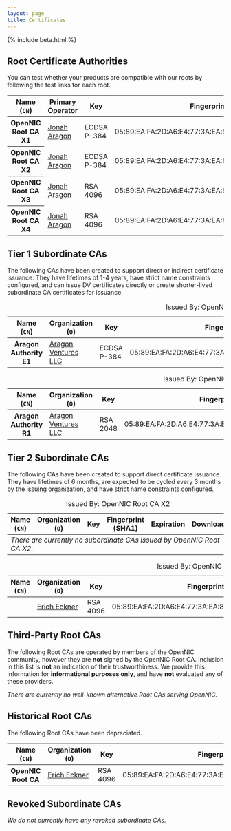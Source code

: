 ```yaml
---
layout: page
title: Certificates
---
```


{% include beta.html %}

## Root Certificate Authorities

You can test whether your products are compatible with our roots by following the test links for each root.

<table class="table table-bordered">
  <thead>
    <tr>
      <th scope="col">Name (<code>CN</code>)</th>
      <th scope="col">Primary Operator</th>
      <th scope="col">Key</th>
      <th scope="col">Fingerprint (SHA1)</th>
      <th scope="col">Expiration</th>
      <th scope="col">Download</th>
      <th scope="col">Test</th>
    </tr>
  </thead>
  <tbody>
    <tr>
      <th scope="row">OpenNIC Root CA X1</th>
      <td><a href="mailto:jonah@opennic.org">Jonah Aragon</a></td>
      <td>ECDSA P-384</td>
      <td>05:89:EA:FA:2D:A6:E4:77:3A:EA:83:B3:6F:FC:A4:AF:C0:C0:E4:69</td>
      <td>2026-08-23</td>
      <td>crt pem txt</td>
      <td>Valid Expired Revoked</td>
    </tr>
    <tr>
      <th scope="row">OpenNIC Root CA X2</th>
      <td><a href="mailto:jonah@opennic.org">Jonah Aragon</a></td>
      <td>ECDSA P-384</td>
      <td>05:89:EA:FA:2D:A6:E4:77:3A:EA:83:B3:6F:FC:A4:AF:C0:C0:E4:69</td>
      <td>2026-08-23</td>
      <td>crt pem txt</td>
      <td>Valid Expired Revoked</td>
    </tr>
    <tr>
      <th scope="row">OpenNIC Root CA X3</th>
      <td><a href="mailto:jonah@opennic.org">Jonah Aragon</a></td>
      <td>RSA 4096</td>
      <td>05:89:EA:FA:2D:A6:E4:77:3A:EA:83:B3:6F:FC:A4:AF:C0:C0:E4:69</td>
      <td>2026-08-23</td>
      <td>crt pem txt</td>
      <td>Valid Expired Revoked</td>
    </tr>
    <tr>
      <th scope="row">OpenNIC Root CA X4</th>
      <td><a href="mailto:jonah@opennic.org">Jonah Aragon</a></td>
      <td>RSA 4096</td>
      <td>05:89:EA:FA:2D:A6:E4:77:3A:EA:83:B3:6F:FC:A4:AF:C0:C0:E4:69</td>
      <td>2026-08-23</td>
      <td>crt pem txt</td>
      <td>Valid Expired Revoked</td>
    </tr>
  </tbody>
</table>

## Tier 1 Subordinate CAs

The following CAs have been created to support direct or indirect certificate issuance. They have lifetimes of 1-4 years, have strict name constraints configured, and can issue DV certificates directly or create shorter-lived subordinate CA certificates for issuance.

<table class="table table-bordered caption-top">
  <caption>Issued By: OpenNIC Root CA X1</caption>
  <thead>
    <tr>
      <th scope="col">Name (<code>CN</code>)</th>
      <th scope="col">Organization (<code>O</code>)</th>
      <th scope="col">Key</th>
      <th scope="col">Fingerprint (SHA1)</th>
      <th scope="col">Expiration</th>
      <th scope="col">Download</th>
    </tr>
  </thead>
  <tbody>
    <tr>
      <th scope="row">Aragon Authority E1</th>
      <td><a href="mailto:jonah@triplebit.net">Aragon Ventures LLC</a></td>
      <td>ECDSA P-384</td>
      <td>05:89:EA:FA:2D:A6:E4:77:3A:EA:83:B3:6F:FC:A4:AF:C0:C0:E4:69</td>
      <td>2024-08-23</td>
      <td>crt pem txt</td>
    </tr>
  </tbody>
</table>

<table class="table table-bordered caption-top">
  <caption>Issued By: OpenNIC Root CA X3</caption>
  <thead>
    <tr>
      <th scope="col">Name (<code>CN</code>)</th>
      <th scope="col">Organization (<code>O</code>)</th>
      <th scope="col">Key</th>
      <th scope="col">Fingerprint (SHA1)</th>
      <th scope="col">Expiration</th>
      <th scope="col">Download</th>
    </tr>
  </thead>
  <tbody>
    <tr>
      <th scope="row">Aragon Authority R1</th>
      <td><a href="mailto:jonah@triplebit.net">Aragon Ventures LLC</a></td>
      <td>RSA 2048</td>
      <td>05:89:EA:FA:2D:A6:E4:77:3A:EA:83:B3:6F:FC:A4:AF:C0:C0:E4:69</td>
      <td>2024-08-23</td>
      <td>crt pem txt</td>
    </tr>
  </tbody>
</table>

## Tier 2 Subordinate CAs

The following CAs have been created to support direct certificate issuance. They have lifetimes of 6 months, are expected to be cycled every 3 months by the issuing organization, and have strict name constraints configured.

<table class="table table-bordered caption-top">
  <caption>Issued By: OpenNIC Root CA X2</caption>
  <thead>
    <tr>
      <th scope="col">Name (<code>CN</code>)</th>
      <th scope="col">Organization (<code>O</code>)</th>
      <th scope="col">Key</th>
      <th scope="col">Fingerprint (SHA1)</th>
      <th scope="col">Expiration</th>
      <th scope="col">Download</th>
    </tr>
  </thead>
  <tbody>
    <tr>
      <td colspan="6"><em>There are currently no subordinate CAs issued by OpenNIC Root CA X2.</em></td>
    </tr>
  </tbody>
</table>

<table class="table table-bordered caption-top">
  <caption>Issued By: OpenNIC Root CA X4</caption>
  <thead>
    <tr>
      <th scope="col">Name (<code>CN</code>)</th>
      <th scope="col">Organization (<code>O</code>)</th>
      <th scope="col">Key</th>
      <th scope="col">Fingerprint (SHA1)</th>
      <th scope="col">Expiration</th>
      <th scope="col">Download</th>
    </tr>
  </thead>
  <tbody>
    <tr>
      <th scope="row"></th>
      <td><a href="mailto:opennic@eckner.net">Erich Eckner</a></td>
      <td>RSA 4096</td>
      <td>05:89:EA:FA:2D:A6:E4:77:3A:EA:83:B3:6F:FC:A4:AF:C0:C0:E4:69</td>
      <td>2022-02-03</td>
      <td>crt pem txt</td>
    </tr>
  </tbody>
</table>

## Third-Party Root CAs

The following Root CAs are operated by members of the OpenNIC community, however they are <strong>not</strong> signed by the OpenNIC Root CA. Inclusion in this list is <strong>not</strong> an indication of their trustworthiness. We provide this information for <strong>informational purposes only</strong>, and have <strong>not</strong> evaluated any of these providers.

*There are currently no well-known alternative Root CAs serving OpenNIC.*

## Historical Root CAs

The following Root CAs have been depreciated.

<table class="table table-bordered">
  <thead>
    <tr>
      <th scope="col">Name (<code>CN</code>)</th>
      <th scope="col">Organization (<code>O</code>)</th>
      <th scope="col">Key</th>
      <th scope="col">Fingerprint (SHA1)</th>
    </tr>
  </thead>
  <tbody>
    <tr>
      <th scope="row">OpenNIC Root CA</th>
      <td><a href="mailto:opennic@eckner.net">Erich Eckner</a></td>
      <td>RSA 4096</td>
      <td>05:89:EA:FA:2D:A6:E4:77:3A:EA:83:B3:6F:FC:A4:AF:C0:C0:E4:69</td>
    </tr>
  </tbody>
</table>

## Revoked Subordinate CAs

*We do not currently have any revoked subordinate CAs.*
